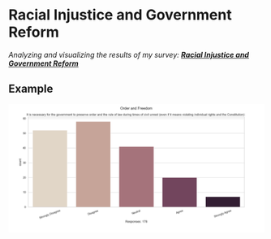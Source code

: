 # Racial Injustice and Government Reform
_Analyzing and visualizing the results of my survey: [**Racial Injustice and Government Reform**](https://forms.gle/F4E9skvMjCgYvc1C9)_

## Example
![Bar Graphs](bar_graphs.png)
